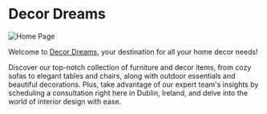 # Decor Dreams

![Home Page]()

Welcome to [Decor Dreams](https://decor-dreams-ff212364915e.herokuapp.com/), your destination for all your home decor needs!

Discover our top-notch collection of furniture and decor items, from cozy sofas to elegant tables and chairs, along with outdoor essentials and beautiful decorations. Plus, take advantage of our expert team's insights by scheduling a consultation right here in Dublin, Ireland, and delve into the world of interior design with ease.